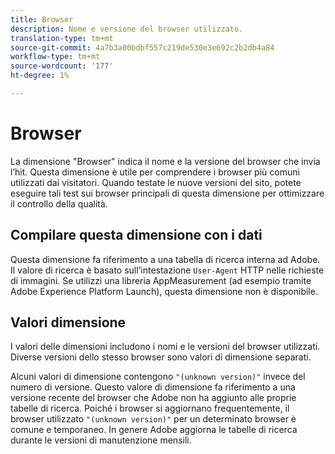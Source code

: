 ```yaml
---
title: Browser
description: Nome e versione del browser utilizzato.
translation-type: tm+mt
source-git-commit: 4a7b3a00bdbf557c219de530e3e692c2b2db4a84
workflow-type: tm+mt
source-wordcount: '177'
ht-degree: 1%

---
```



# Browser

La dimensione &quot;Browser&quot; indica il nome e la versione del browser che invia l’hit. Questa dimensione è utile per comprendere i browser più comuni utilizzati dai visitatori. Quando testate le nuove versioni del sito, potete eseguire tali test sui browser principali di questa dimensione per ottimizzare il controllo della qualità.

## Compilare questa dimensione con i dati

Questa dimensione fa riferimento a una tabella di ricerca interna ad Adobe. Il valore di ricerca è basato sull’intestazione `User-Agent` HTTP nelle richieste di immagini. Se utilizzi una libreria AppMeasurement (ad esempio tramite Adobe Experience Platform Launch), questa dimensione non è disponibile.

## Valori dimensione

I valori delle dimensioni includono i nomi e le versioni del browser utilizzati. Diverse versioni dello stesso browser sono valori di dimensione separati.

Alcuni valori di dimensione contengono `"(unknown version)"` invece del numero di versione. Questo valore di dimensione fa riferimento a una versione recente del browser che Adobe non ha aggiunto alle proprie tabelle di ricerca. Poiché i browser si aggiornano frequentemente, il browser utilizzato `"(unknown version)"` per un determinato browser è comune e temporaneo. In genere Adobe aggiorna le tabelle di ricerca durante le versioni di manutenzione mensili.
